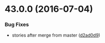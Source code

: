 <a name="43.0.0"></a>
# 43.0.0 (2016-07-04)


### Bug Fixes

* stories after merge from master ([d2ad0d9](https://aui-team-bot/https://bitbucket.org/atlassian/atlaskit/commits/d2ad0d9))



